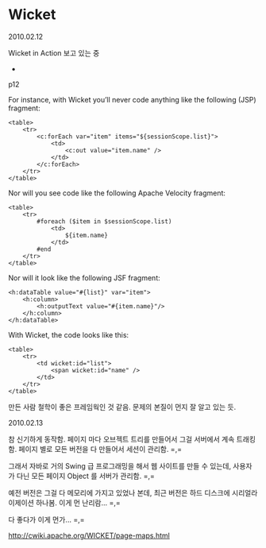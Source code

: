 # Wicket

2010.02.12

Wicket in Action 보고 있는 중

*

p12

For instance, with Wicket you’ll never code anything like the following (JSP) fragment:

	<table>
		<tr>
			<c:forEach var="item" items="${sessionScope.list}">
				<td>
					<c:out value="item.name" />
				</td>
			</c:forEach>
		</tr>
	</table>

Nor will you see code like the following Apache Velocity fragment:

	<table>
		<tr>
			#foreach ($item in $sessionScope.list)
				<td>
					${item.name}
				</td>
			#end
		</tr>
	</table>

Nor will it look like the following JSF fragment:

	<h:dataTable value="#{list}" var="item">
		<h:column>
			<h:outputText value="#{item.name}"/>
		</h:column>
	</h:dataTable>

With Wicket, the code looks like this:

	<table>
		<tr>
			<td wicket:id="list">
				<span wicket:id="name" />
			</td>
		</tr>
	</table>

만든 사람 철학이 좋은 프레임웍인 것 같음.
문제의 본질이 먼지 잘 알고 있는 듯.

2010.02.13

참 신기하게 동작함.
페이지 마다 오브젝트 트리를 만들어서 그걸 서버에서 계속 트래킹함.
페이지 별로 모든 버전을 다 만들어서 세션이 관리함. =,=

그래서 자바로 거의 Swing 급 프로그래밍을 해서 웹 사이트를 만들 수 있는데,
사용자가 다닌 모든 페이지 Object 를 서버가 관리함. =,=

예전 버전은 그걸 다 메모리에 가지고 있었나 본데,
최근 버전은 하드 디스크에 시리얼라이제이션 하나봄.
이게 먼 난리람... =,=

다 좋다가 이게 먼가... =,=

http://cwiki.apache.org/WICKET/page-maps.html
